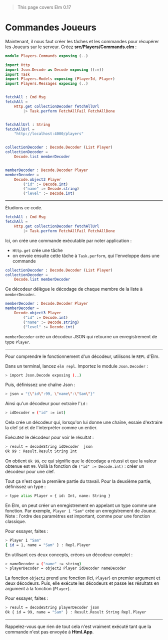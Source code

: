 > This page covers Elm 0.17

# Commandes Joueurs

Maintenant, il nous faut créer les tâches et les commandes pour récupérer les Joueurs sur le serveur. Créez __src/Players/Commands.elm__ :

```elm
module Players.Commands exposing (..)

import Http
import Json.Decode as Decode exposing ((:=))
import Task
import Players.Models exposing (PlayerId, Player)
import Players.Messages exposing (..)


fetchAll : Cmd Msg
fetchAll =
    Http.get collectionDecoder fetchAllUrl
        |> Task.perform FetchAllFail FetchAllDone


fetchAllUrl : String
fetchAllUrl =
    "http://localhost:4000/players"


collectionDecoder : Decode.Decoder (List Player)
collectionDecoder =
    Decode.list memberDecoder


memberDecoder : Decode.Decoder Player
memberDecoder =
    Decode.object3 Player
        ("id" := Decode.int)
        ("name" := Decode.string)
        ("level" := Decode.int)
```
---

Étudions ce code.

```elm
fetchAll : Cmd Msg
fetchAll =
    Http.get collectionDecoder fetchAllUrl
        |> Task.perform FetchAllFail FetchAllDone
```

Ici, on crée une commande exécutable par noter application :

- `Http.get` crée une tâche
- on envoie ensuite cette tâche à `Task.perform`, qui l'enveloppe dans une commande

```elm
collectionDecoder : Decode.Decoder (List Player)
collectionDecoder =
    Decode.list memberDecoder
```

Ce décodeur délègue le décodage de chaque membre de la liste à `memberDecoder`.

```elm
memberDecoder : Decode.Decoder Player
memberDecoder =
    Decode.object3 Player
        ("id" := Decode.int)
        ("name" := Decode.string)
        ("level" := Decode.int)
```

`memberDecoder` crée un décodeur JSON qui retourne un enregistrement de type `Player`.

---
Pour comprendre le fonctionnement d'un décodeur, utilisons le `REPL` d'Elm.

Dans un terminal, lancez `elm repl`. Importez le module `Json.Decoder` :

```bash
> import Json.Decode exposing (..)
```

Puis, définissez une chaîne Json :

```bash
> json = "{\"id\":99, \"name\":\"Sam\"}"
```

Ainsi qu'un décodeur pour extraire l'`id` :

```bash
> idDecoder = ("id" := int)
```

Cela crée un décodeur qui, lorsqu'on lui donne une chaîne, essaie d'extraire la clef `id` et de l'interpréter comme un entier.

Exécutez le décodeur pour voir le résultat :

```bash
> result = decodeString idDecoder  json
Ok 99 : Result.Result String Int
```

On obtient `Ok 99`, ce qui signifie que le décodage a réussi et que la valeur obtenue est `99`. Voilà la fonction de `("id" := Decode.int)` : créer un décodeur pour une clef.

Tout ça n'est que la première partie du travail. Pour la deuxième partie, définissez un type :

```bash
> type alias Player = { id: Int, name: String }
```

En Elm, on peut créer un enregistrement en appelant un type comme une fonction. Par exemple, `Player 1 "Sam"` crée un enregistrement de Joueur. Note : l'ordre des paramètres est important, comme pour une fonction classique.

Pour essayer, faites :

```bash
> Player 1 "Sam"
{ id = 1, name = "Sam" } : Repl.Player
```

En utilisant ces deux concepts, créons un décodeur complet :

```bash
> nameDecoder = ("name" := string)
> playerDecoder = object2 Player idDecoder nameDecoder
```

La fonction `object2` prend une fonction (ici, `Player`) en premier argument et deux décodeurs. Puis, elle exécute les décodeurs et passe les résultats en argument à la fonction (`Player`).

Pour essayer, faites :

```bash
> result = decodeString playerDecoder json
Ok { id = 99, name = "Sam" } : Result.Result String Repl.Player
```

---

Rappelez-vous que rien de tout cela n'est vraiment exécuté tant que la commande n'est pas envoyée à __Html.App__.
